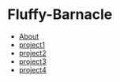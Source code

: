 Fluffy-Barnacle
================

<ul id="subMenue">
    <li><a href="/fluffy-barnacle/about" title= "About Me">About</a></li>
    <li><a href="/jncwinner/jncwinner.GitHub.io/MineWalker.java" title= "This is project1">project1</a></li>
    <li><a href="/fluffy-barnacle/p2" title= "This is project2">project2</a></li>
    <li><a href="/fluffy-barnacle/p3" title= "This is project3">project3</a></li>
    <li><a href="/fluffy-barnacle/p4" title= "This is project4">project4</a></li>
</ul>
